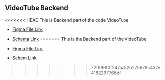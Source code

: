 ## VideoTube Backend

<<<<<<< HEAD
This is Backend part of the code VideoTube
- [Figma File Link](https://www.figma.com/file/shmxWL5FKRO5GNOPPopBg6/PLAY?type=design&node-id=0-1&mode=design&t=EqUReBBG64hMda9B-0)
- [Schema Link]()
=======
This is the Backend part of the VideoTube
- [Figma File Link](https://www.figma.com/file/shmxWL5FKRO5GNOPPopBg6/PLAY?type=design&node-id=0-1&mode=design&t=EqUReBBG64hMda9B-0)

- [Schem Link](https://app.eraser.io/workspace/YtPqZ1VogxGy1jzIDkzj)
>>>>>>> 72f999f0f247aa52b275978c437e4182297766df

